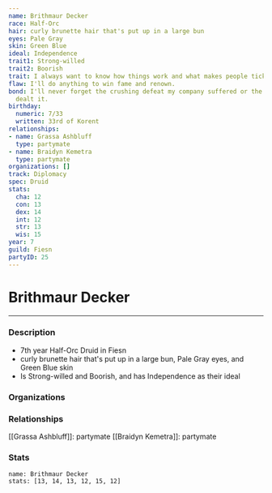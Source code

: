 ```yaml
---
name: Brithmaur Decker
race: Half-Orc
hair: curly brunette hair that's put up in a large bun
eyes: Pale Gray
skin: Green Blue
ideal: Independence
trait1: Strong-willed
trait2: Boorish
trait: I always want to know how things work and what makes people tick.
flaw: I'll do anything to win fame and renown.
bond: I'll never forget the crushing defeat my company suffered or the enemies who
  dealt it.
birthday:
  numeric: 7/33
  written: 33rd of Korent
relationships:
- name: Grassa Ashbluff
  type: partymate
- name: Braidyn Kemetra
  type: partymate
organizations: []
track: Diplomacy
spec: Druid
stats:
  cha: 12
  con: 13
  dex: 14
  int: 12
  str: 13
  wis: 15
year: 7
guild: Fiesn
partyID: 25
---
```

# Brithmaur Decker
---
### Description
- 7th year Half-Orc Druid in Fiesn
- curly brunette hair that's put up in a large bun, Pale Gray eyes, and Green Blue skin
- Is Strong-willed and Boorish, and has Independence as their ideal

### Organizations
### Relationships
[[Grassa Ashbluff]]: partymate
[[Braidyn Kemetra]]: partymate
### Stats
```statblock
name: Brithmaur Decker
stats: [13, 14, 13, 12, 15, 12]
```